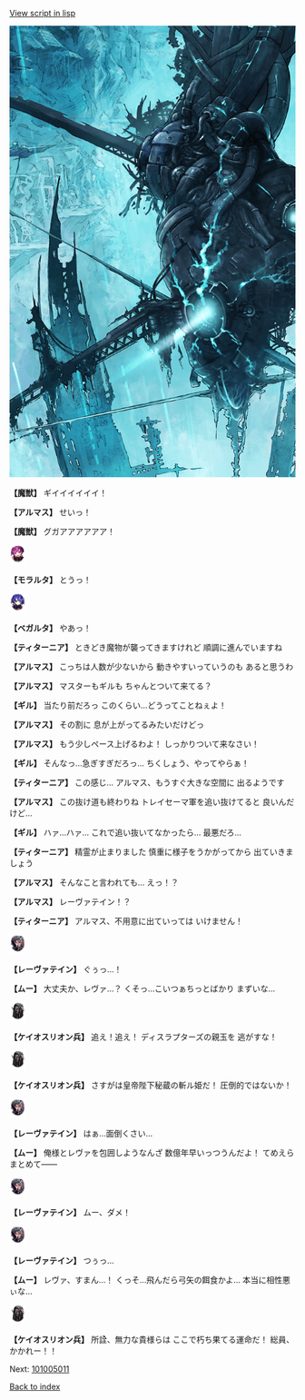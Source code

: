 [View script in lisp](../scripts/101004063.txt)

![underground_world_3.png](../images/backgrounds/underground_world_3.png)

**【魔獣】**
ギイイイイイイ！

**【アルマス】**
せいっ！

**【魔獣】**
グガアアアアアア！

<img src="../images/units/3104011.png" alt="3104011.png" height="34"/>

**【モラルタ】**
とうっ！

<img src="../images/units/3104111.png" alt="3104111.png" height="34"/>

**【ベガルタ】**
やあっ！

**【ティターニア】**
ときどき魔物が襲ってきますけれど
順調に進んでいますね

**【アルマス】**
こっちは人数が少ないから
動きやすいっていうのも
あると思うわ

**【アルマス】**
マスターもギルも
ちゃんとついて来てる？

**【ギル】**
当たり前だろっ
このくらい…どうってことねぇよ！

**【アルマス】**
その割に
息が上がってるみたいだけどっ

**【アルマス】**
もう少しペース上げるわよ！
しっかりついて来なさい！

**【ギル】**
そんなっ…急ぎすぎだろっ…
ちくしょう、やってやらぁ！

**【ティターニア】**
この感じ…
アルマス、もうすぐ大きな空間に
出るようです

**【アルマス】**
この抜け道も終わりね
トレイセーマ軍を追い抜けてると
良いんだけど…

**【ギル】**
ハァ…ハァ…
これで追い抜いてなかったら…
最悪だろ…

**【ティターニア】**
精霊が止まりました
慎重に様子をうかがってから
出ていきましょう

**【アルマス】**
そんなこと言われても…
えっ！？

**【アルマス】**
レーヴァテイン！？

**【ティターニア】**
アルマス、不用意に出ていっては
いけません！

<img src="../images/units/3100211.png" alt="3100211.png" height="34"/>

**【レーヴァテイン】**
ぐぅっ…！

**【ムー】**
大丈夫か、レヴァ…？
くそっ…こいつぁちっとばかり
まずいな…

<img src="../images/units/3820001.png" alt="3820001.png" height="34"/>

**【ケイオスリオン兵】**
追え！追え！
ディスラプターズの親玉を
逃がすな！

<img src="../images/units/3820001.png" alt="3820001.png" height="34"/>

**【ケイオスリオン兵】**
さすがは皇帝陛下秘蔵の斬ル姫だ！
圧倒的ではないか！

<img src="../images/units/3100211.png" alt="3100211.png" height="34"/>

**【レーヴァテイン】**
はぁ…面倒くさい…

**【ムー】**
俺様とレヴァを包囲しようなんざ
数億年早いっつうんだよ！
てめえらまとめて――

<img src="../images/units/3100211.png" alt="3100211.png" height="34"/>

**【レーヴァテイン】**
ムー、ダメ！

<img src="../images/units/3100211.png" alt="3100211.png" height="34"/>

**【レーヴァテイン】**
つぅっ…

**【ムー】**
レヴァ、すまん…！
くっそ…飛んだら弓矢の餌食かよ…
本当に相性悪ぃな…

<img src="../images/units/3820001.png" alt="3820001.png" height="34"/>

**【ケイオスリオン兵】**
所詮、無力な貴様らは
ここで朽ち果てる運命だ！
総員、かかれー！！

Next: [101005011](101005011.md)

[Back to index](index.md)

